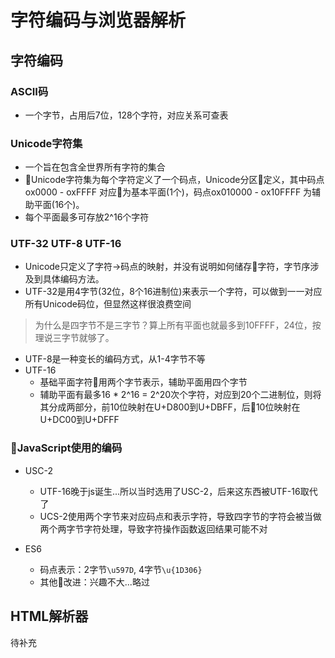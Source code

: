 # 字符编码与浏览器解析

## 字符编码

### ASCII码

- 一个字节，占用后7位，128个字符，对应关系可查表

### Unicode字符集

- 一个旨在包含全世界所有字符的集合
- Unicode字符集为每个字符定义了一个码点，Unicode分区定义，其中码点ox0000 - oxFFFF 对应为基本平面(1个)，码点ox010000 - ox10FFFF 为辅助平面(16个)。
- 每个平面最多可存放2^16个字符

### UTF-32 UTF-8 UTF-16

- Unicode只定义了字符->码点的映射，并没有说明如何储存字符，字节序涉及到具体编码方法。
- UTF-32是用4字节(32位，8个16进制位)来表示一个字符，可以做到一一对应所有Unicode码位，但显然这样很浪费空间
> 为什么是四字节不是三字节？算上所有平面也就最多到10FFFF，24位，按理说三字节就够了。
- UTF-8是一种变长的编码方式，从1-4字节不等
- UTF-16
  - 基础平面字符用两个字节表示，辅助平面用四个字节
  - 辅助平面有最多16 * 2^16 = 2^20次个字符，对应到20个二进制位，则将其分成两部分，前10位映射在U+D800到U+DBFF，后10位映射在U+DC00到U+DFFF

### JavaScript使用的编码

- USC-2
  - UTF-16晚于js诞生...所以当时选用了USC-2，后来这东西被UTF-16取代了
  - UCS-2使用两个字节来对应码点和表示字符，导致四字节的字符会被当做两个两字节字符处理，导致字符操作函数返回结果可能不对

- ES6
  - 码点表示：2字节``\u597D``, 4字节``\u{1D306}``
  - 其他改进：兴趣不大...略过


## HTML解析器

待补充